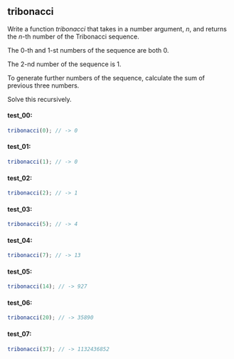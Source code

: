 ## tribonacci

Write a function _tribonacci_ that takes in a number argument, _n_, and returns the _n_-th number of the Tribonacci sequence.

The 0-th and 1-st numbers of the sequence are both 0.

The 2-nd number of the sequence is 1.

To generate further numbers of the sequence, calculate the sum of previous three numbers.

Solve this recursively.

#### test_00:
```js
tribonacci(0); // -> 0
```

#### test_01:
```js
tribonacci(1); // -> 0
```

#### test_02:
```js
tribonacci(2); // -> 1
```

#### test_03:
```js
tribonacci(5); // -> 4
```

#### test_04:
```js
tribonacci(7); // -> 13
```

#### test_05:
```js
tribonacci(14); // -> 927
```

#### test_06:
```js
tribonacci(20); // -> 35890
```

#### test_07:

```js
tribonacci(37); // -> 1132436852
```